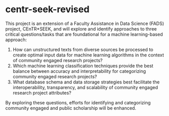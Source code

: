 # centr-seek-revised

This project is an extension of a Faculty Assistance in Data Science (FADS) project, CEnTR*SEEK, and will explore and identify approaches to three critical questions/tasks that are foundational for a machine learning-based approach:

  1. How can unstructured texts from diverse sources be processed to create optimal input data for machine learning algorithms in the context of community engaged research projects?
  2. Which machine learning classification techniques provide the best balance between accuracy and interpretability for categorizing community engaged research projects?
  3. What database schema and data storage strategies best facilitate the interoperability, transparency, and scalability of community engaged research project attributes?

By exploring these questions, efforts for identifying and categorizing community engaged and public scholarship will be enhanced.
